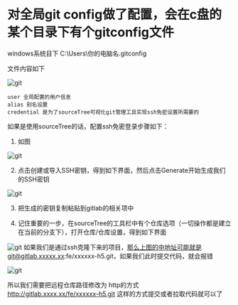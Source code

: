 # 对全局git config做了配置，会在c盘的某个目录下有个gitconfig文件

windows系统目下 C:\Users\你的电脑名\.gitconfig

文件内容如下

![git](/study/Git/git1.png)

```
user 全局配置的用户信息
alias 别名设置
credential 是为了sourceTree可视化git管理工具实现ssh免密设置所需要的
```

如果是使用sourceTree的话，配置ssh免密登录步骤如下：

1. 如图

![git](/study/Git/git2.png)

2. 点击创建或导入SSH密钥，得到如下界面，然后点击Generate开始生成我们的SSH密钥

![git](/study/Git/git3.png)

3. 把生成的密钥复制粘贴到gitlab的相关项中

4. 记住重要的一步，在sourceTree的工具栏中有个仓库选项（一切操作都是建立在当前的分支下），打开仓库/仓库设置，得到如下界面

![git](/study/Git/git4.png)
如果我们是通过ssh克隆下来的项目，那么上图的中地址可能就是git@gitlab.xxxxx.xx:fe/xxxxxx-h5.git，如果我们此时提交代码，就会报错

![git](/study/Git/git5.png)

所以我们需要把远程仓库路径修改为 http的方式 http://gitlab.xxxx.xx/fe/xxxxxx-h5.git 这样的方式提交或者拉取代码就可以了